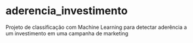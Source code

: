 # aderencia_investimento
Projeto de classificação com Machine Learning para detectar aderência a um investimento em uma campanha de marketing
